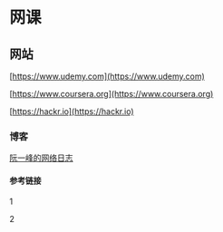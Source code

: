 # 网课

## 网站

[https://www.udemy.com](https://www.udemy.com)

[https://www.coursera.org](https://www.coursera.org)

[https://hackr.io](https://hackr.io)

### 博客

[阮一峰的网络日志](http://www.ruanyifeng.com/blog/)

#### 参考链接

1 

2 

